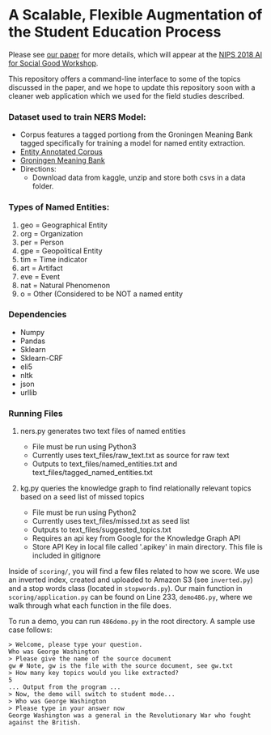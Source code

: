 # A Scalable, Flexible Augmentation of the Student Education Process

Please see [our paper](https://arxiv.org/abs/1810.09845) for more details, which will appear at the [NIPS 2018 AI for Social Good Workshop](https://aiforsocialgood.github.io/2018/cfp.htm).

This repository offers a command-line interface to some of the topics discussed in the paper, and we hope to update this repository soon with a cleaner web application which we used for the field studies described.

### Dataset used to train NERS Model:
- Corpus features a tagged portiong from the Groningen Meaning Bank tagged specifically for training a model for named entity extraction.
- [Entity Annotated Corpus](https://www.kaggle.com/abhinavwalia95/entity-annotated-corpus)
- [Groningen Meaning Bank](http://gmb.let.rug.nl/data.php)
- Directions:
	- Download data from kaggle, unzip and store both csvs in a data folder.

### Types of Named Entities:
1) geo = Geographical Entity
2) org = Organization
3) per = Person
4) gpe = Geopolitical Entity
5) tim = Time indicator
6) art = Artifact
7) eve = Event
8) nat = Natural Phenomenon
9) o = Other (Considered to be NOT a named entity

### Dependencies
- Numpy
- Pandas
- Sklearn
- Sklearn-CRF
- eli5
- nltk
- json
- urllib

### Running Files
1) ners.py generates two text files of named entities
	- File must be run using Python3
	- Currently uses text_files/raw_text.txt as source for raw text
	- Outputs to text_files/named_entities.txt and text_files/tagged_named_entities.txt 

2) kg.py queries the knowledge graph to find relationally relevant topics based on a seed list of missed topics
	- File must be run using Python2
	- Currently uses text_files/missed.txt as seed list
	- Outputs to text_files/suggested_topics.txt 
	- Requires an api key from Google for the Knowledge Graph API
	- Store API Key in local file called '.apikey' in main directory. This file is included in gitignore
	
Inside of `scoring/`, you will find a few files related to how we score. We use an inverted index, created and uploaded to Amazon S3 (see `inverted.py`) and a stop words class (located in `stopwords.py`). Our main function in `scoring/application.py` can be found on Line 233, `demo486.py`, where we walk through what each function in the file does.

To run a demo, you can run `486demo.py` in the root directory. A sample use case follows:

```
> Welcome, please type your question.
Who was George Washington
> Please give the name of the source document
gw # Note, gw is the file with the source document, see gw.txt
> How many key topics would you like extracted?
5
... Output from the program ...
> Now, the demo will switch to student mode...
> Who was George Washington
> Please type in your answer now
George Washington was a general in the Revolutionary War who fought against the British.

```
